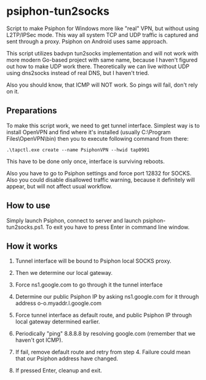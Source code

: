 # psiphon-tun2socks

Script to make Psiphon for Windows more like "real" VPN, but without using L2TP/IPSec mode. This way all system TCP and UDP traffic is captured and sent through a proxy. Psiphon on Android uses same approach.

This script utilizes badvpn tun2socks implementation and will not work with more modern Go-based project with same name, because I haven't figured out how to make UDP work there. Theoretically we can live without UDP using dns2socks instead of real DNS, but I haven't tried.

Also you should know, that ICMP will NOT work. So pings will fail, don't rely on it.

## Preparations

To make this script work, we need to get tunnel interface. Simplest way is to install OpenVPN and find where it's installed (usually C:\Program Files\OpenVPN\bin) then you to execute following command from there:

`.\tapctl.exe create --name PsiphonVPN --hwid tap0901`

This have to be done only once, interface is surviving reboots.

Also you have to go to Psiphon settings and force port 12832 for SOCKS. Also you could disable disallowed traffic warning, because it definitely will appear, but will not affect usual workflow.

## How to use

Simply launch Psiphon, connect to server and launch psiphon-tun2socks.ps1. To exit you have to press Enter in command line window.

## How it works

1. Tunnel interface will be bound to Psiphon local SOCKS proxy.

2. Then we determine our local gateway.

3. Force ns1.google.com to go through it the tunnel interface

4. Determine our public Psiphon IP by asking ns1.google.com for it through address o-o.myaddr.l.google.com 

5. Force tunnel interface as default route, and public Psiphon IP through local gateway determined earlier.

6. Periodically "ping" 8.8.8.8 by resolving google.com (remember that we haven't got ICMP).

7. If fail, remove default route and retry from step 4. Failure could mean that our Psiphon address have changed.

8. If pressed Enter, cleanup and exit.